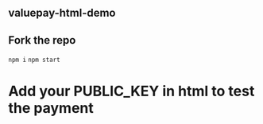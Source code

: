 ## valuepay-html-demo

## Fork the repo

`npm i`
`npm start`

# Add your PUBLIC_KEY in html to test the payment
